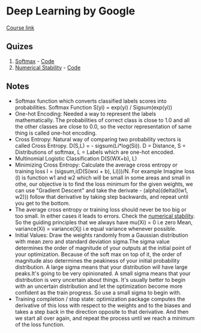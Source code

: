 # Deep Learning by Google

[Course link](https://in.udacity.com/course/deep-learning--ud730)

## Quizes

1. [Softmax](https://classroom.udacity.com/courses/ud730/lessons/6370362152/concepts/63815621490923) - [Code](softmax.py)
2. [Numerical Stability](https://classroom.udacity.com/courses/ud730/lessons/6370362152/concepts/71235296110923) - [Code](numerical_stability.py)

## Notes
* Softmax function which converts classified labels scores into probabilities. Softmax Function S(yi) = exp(yi) / Sigsum(exp(yi))
* One-hot Encoding: Needed a way to represent the labels mathematically. The probabilities of correct class is close to 1.0 and all the other classes are close to 0.0, so the vector representation of same thing is called one-hot encoding.
* Cross Entropy: Natural way of comparing two probability vectors is called Cross Entropy. D(S,L) = - sigsum(Li*log(Si)). D = Distance, S = Distributions of softmax, L = Labels which are one-hot encoded.
* Multinomial Logistic Classification D(S(WX+b), L)
* Minimizing Cross Entropy: Calculate the average cross entropy or training loss l = (sigsum,i(D(S(wxi + b), Li)))/N. For example Imagine loss (l) is function w1 and w2 which will be small in some areas and small in othe, our objective is to find the loss minimum for the given weights, we can use "Gradient Descent" and take the derivate - (alpha)(delta(l(w1, w2))) follow that derivative by taking step backwards, and repeat until you get to the bottom. 
* The average cross entropy or training loss should never be too big or too small. In either cases it leads to errors. Check the [numerical stability](numerical_stability.py). So the guiding principles that we always have mu(Xi) = 0 i.e zero Mean, variance(Xi) = variance(Xj) i.e equal variance whenever possible.
* Initial Values: Draw the weights randomly from a Gaussian distribution with mean zero and standard deviation sigma.The sigma value determines the order of magnitude of your outputs at the initial point of your optimization. Because of the soft max on top of it, the order of magnitude also determines the peakiness of your initial probability distribution. A large sigma means that your distribution will have large peaks.It's going to be very opinionated. A small sigma means that your distribution is very uncertain about things. It's usually better to begin with an uncertain distribution and let the optimization become more confident as the train progress. So use a small sigma to begin with.
* Training completion / stop state: optimization package computes the derivative of this loss with respect to the weights and to the biases and takes a step back in the direction opposite to that derivative. And then we start all over again, and repeat the process until we reach a minimum of the loss function.
